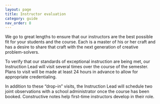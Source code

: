 ```yaml
---
layout: page
title: Instructor evaluation
category: guide
nav_order: 8
---
```


We go to great lengths to ensure that our instructors are the best possible fit for your students and the course. Each is a master of his or her craft and has a desire to share that craft with the next generation of creative problem-solvers.

To verify that our standards of exceptional instruction are being met, our Instruction Lead will visit several times over the course of the semester. Plans to visit will be made at least 24 hours in advance to allow for appropriate credentialing.

In addition to these &ldquo;drop-in&rdquo; visits, the Instruction Lead will schedule two joint observations with a school administrator once the course has been booked. Constructive notes help first-time instructors develop in their role.
